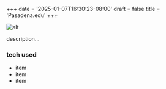 +++
date = '2025-01-07T16:30:23-08:00'
draft = false
title = 'Pasadena.edu'
+++

![alt](//via.placeholder.com/640x150)

description...

### tech used

* item
* item
* item
